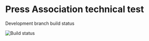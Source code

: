 # Press Association technical test

Development branch build status

![Build status](https://circleci.com/gh/stuart-xyz/pa-test.svg?style=shield&circle-token=:circle-token)
